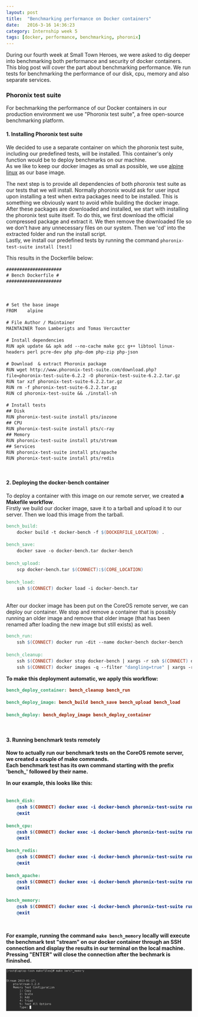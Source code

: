```yaml
---
layout: post
title:  "Benchmarking performance on Docker containers"
date:   2016-3-16 14:36:23
category: Internship week 5
tags: [docker, performance, benchmarking, phoronix]
---
```



During our fourth week at Small Town Heroes, we were asked to dig deeper into benchmarking both performance and security of docker containers.
This blog post will cover the part about benchmarking performance. We run tests for benchmarking the performance of our disk, cpu, memory and also separate services.

<!--more-->


### **Phoronix test suite**

For bechmarking the performance of our Docker containers in our production environment we use "Phoronix test suite", a free open-source benchmarking platform.  

#### **1. Installing Phoronix test suite**

We decided to use a separate container on which the phoronix test suite, including our predefined tests, will be installed. This container's only function would be to deploy benchmarks on our machine.  
As we like to keep our docker images as small as possible, we use <a href="http://www.alpinelinux.org/">alpine linux</a> as our base image.  
  
The next step is to provide all dependencies of both phoronix test suite as our tests that we will install. Normally phoronix would ask for user input upon installing a test when extra packages need to be installed. This is something we obviously want to avoid while building the docker image.  
After these packages are downloaded and installed, we start with installing the phoronix test suite itself. To do this, we first download the official compressed package and extract it. We then remove the downloaded file so we don't have any unnecessary files on our system. Then we 'cd' into the extracted folder and run the install script.  
Lastly, we install our predefined tests by running the command `phoronix-test-suite install [test]`    

This results in the Dockerfile below:


```
#####################
# Bench Dockerfile #
#####################



# Set the base image 
FROM    alpine

# File Author / Maintainer
MAINTAINER Toon Lamberigts and Tomas Vercautter

# Install dependencies
RUN apk update && apk add --no-cache make gcc g++ libtool linux-headers perl pcre-dev php php-dom php-zip php-json

# Download  & extract Phoronix package
RUN wget http://www.phoronix-test-suite.com/download.php?file=phoronix-test-suite-6.2.2 -O phoronix-test-suite-6.2.2.tar.gz
RUN tar xzf phoronix-test-suite-6.2.2.tar.gz
RUN rm -f phoronix-test-suite-6.2.2.tar.gz
RUN cd phoronix-test-suite && ./install-sh

# Install tests
## Disk
RUN phoronix-test-suite install pts/iozone
## CPU
RUN phoronix-test-suite install pts/c-ray
## Memory
RUN phoronix-test-suite install pts/stream
## Services
RUN phoronix-test-suite install pts/apache
RUN phoronix-test-suite install pts/redis

```
<br />

#### **2. Deploying the docker-bench container**

To deploy a container with this image on our remote server, we created **a Makefile workflow**.  
Firstly we build our docker image, save it to a tarball and upload it to our server. Then we load this image from the tarball.

```Makefile
bench_build:
	docker build -t docker-bench -f $(DOCKERFILE_LOCATION) .

bench_save:
	docker save -o docker-bench.tar docker-bench

bench_upload:
	scp docker-bench.tar $(CONNECT):$(CORE_LOCATION)

bench_load: 
	ssh $(CONNECT) docker load -i docker-bench.tar
```
<br />
After our docker image has been put on the CoreOS remote server, we can deploy our container.  
We stop and remove a container that is possibly running an older image and remove that older image (that has been renamed after loading the new image but still exists) as well.  

```Makefile
bench_run:
	ssh $(CONNECT) docker run -dit --name docker-bench docker-bench 

bench_cleanup:
	ssh $(CONNECT) docker stop docker-bench | xargs -r ssh $(CONNECT) docker rm 
	ssh $(CONNECT) docker images -q --filter "dangling=true" | xargs -r ssh $(CONNECT) docker rmi
```
<b />

To make this deployment automatic, we apply this workflow:

```Makefile
bench_deploy_container: bench_cleanup bench_run

bench_deploy_image: bench_build bench_save bench_upload bench_load 

bench_deploy: bench_deploy_image bench_deploy_container
```
<br />

#### **3. Running benchmark tests remotely**

Now to actually run our benchmark tests on the CoreOS remote server, we created a couple of make commands.  
Each benchmark test has its own command starting with the prefix 'bench_' followed by their name.

In our example, this looks like this:

```Makefile

bench_disk:
	@ssh $(CONNECT) docker exec -i docker-bench phoronix-test-suite run pts/iozone
	@exit

bench_cpu:
	@ssh $(CONNECT) docker exec -i docker-bench phoronix-test-suite run pts/c-ray
	@exit

bench_redis:
	@ssh $(CONNECT) docker exec -i docker-bench phoronix-test-suite run pts/redis
	@exit

bench_apache:
	@ssh $(CONNECT) docker exec -i docker-bench phoronix-test-suite run pts/apache
	@exit

bench_memory:
	@ssh $(CONNECT) docker exec -i docker-bench phoronix-test-suite run pts/stream
	@exit
```
<br />

For example, running the command `make bench_memory` locally will execute the benchmark test "stream" on our docker container through an SSH connection and display the results in our terminal on the local machine. Pressing "ENTER" will close the connection after the bechmark is fininshed.

<div style="text-align:center;padding-bottom:25px;"><img src ="/images/bench_memory.png" style="max-width:100%" /></div>
